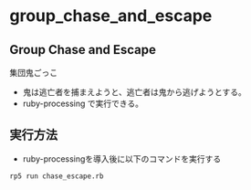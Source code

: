 group_chase_and_escape
======================

## Group Chase and Escape

集団鬼ごっこ

- 鬼は逃亡者を捕まえようと、逃亡者は鬼から逃げようとする。
- ruby-processing で実行できる。

## 実行方法

- ruby-processingを導入後に以下のコマンドを実行する

```
rp5 run chase_escape.rb
```


